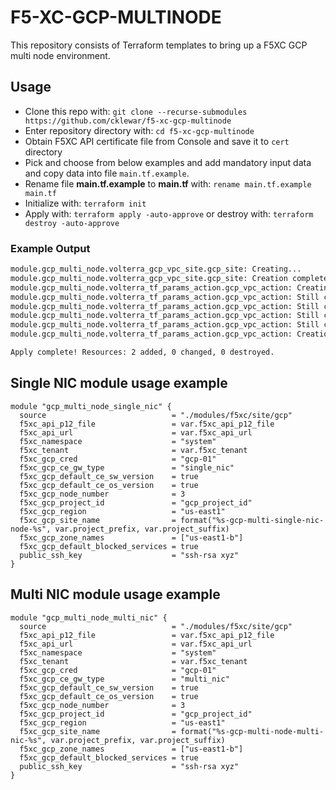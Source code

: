 # F5-XC-GCP-MULTINODE

This repository consists of Terraform templates to bring up a F5XC GCP multi node environment.

## Usage

- Clone this repo with: `git clone --recurse-submodules https://github.com/cklewar/f5-xc-gcp-multinode`
- Enter repository directory with: `cd f5-xc-gcp-multinode`
- Obtain F5XC API certificate file from Console and save it to `cert` directory
- Pick and choose from below examples and add mandatory input data and copy data into file `main.tf.example`.
- Rename file __main.tf.example__ to __main.tf__ with: `rename main.tf.example main.tf`
- Initialize with: `terraform init`
- Apply with: `terraform apply -auto-approve` or destroy with: `terraform destroy -auto-approve`

### Example Output

```bash
module.gcp_multi_node.volterra_gcp_vpc_site.gcp_site: Creating...
module.gcp_multi_node.volterra_gcp_vpc_site.gcp_site: Creation complete after 2s [id=90c2f729-25b1-4ea5-ada8-faa6ece43f94]
module.gcp_multi_node.volterra_tf_params_action.gcp_vpc_action: Creating...
module.gcp_multi_node.volterra_tf_params_action.gcp_vpc_action: Still creating... [4m0s elapsed]
module.gcp_multi_node.volterra_tf_params_action.gcp_vpc_action: Still creating... [4m10s elapsed]
module.gcp_multi_node.volterra_tf_params_action.gcp_vpc_action: Still creating... [4m20s elapsed]
module.gcp_multi_node.volterra_tf_params_action.gcp_vpc_action: Still creating... [4m30s elapsed]
module.gcp_multi_node.volterra_tf_params_action.gcp_vpc_action: Creation complete after 4m32s [id=e0ff3d07-590a-4770-9c3e-b7f63808fcd3]

Apply complete! Resources: 2 added, 0 changed, 0 destroyed.
```

## Single NIC module usage example

````hcl
module "gcp_multi_node_single_nic" {
  source                            = "./modules/f5xc/site/gcp"
  f5xc_api_p12_file                 = var.f5xc_api_p12_file
  f5xc_api_url                      = var.f5xc_api_url
  f5xc_namespace                    = "system"
  f5xc_tenant                       = var.f5xc_tenant
  f5xc_gcp_cred                     = "gcp-01"
  f5xc_gcp_ce_gw_type               = "single_nic"
  f5xc_gcp_default_ce_sw_version    = true
  f5xc_gcp_default_ce_os_version    = true
  f5xc_gcp_node_number              = 3
  f5xc_gcp_project_id               = "gcp_project_id"
  f5xc_gcp_region                   = "us-east1"
  f5xc_gcp_site_name                = format("%s-gcp-multi-single-nic-node-%s", var.project_prefix, var.project_suffix)
  f5xc_gcp_zone_names               = ["us-east1-b"]
  f5xc_gcp_default_blocked_services = true
  public_ssh_key                    = "ssh-rsa xyz"
}
````

## Multi NIC module usage example

````hcl
module "gcp_multi_node_multi_nic" {
  source                            = "./modules/f5xc/site/gcp"
  f5xc_api_p12_file                 = var.f5xc_api_p12_file
  f5xc_api_url                      = var.f5xc_api_url
  f5xc_namespace                    = "system"
  f5xc_tenant                       = var.f5xc_tenant
  f5xc_gcp_cred                     = "gcp-01"
  f5xc_gcp_ce_gw_type               = "multi_nic"
  f5xc_gcp_default_ce_sw_version    = true
  f5xc_gcp_default_ce_os_version    = true
  f5xc_gcp_node_number              = 3
  f5xc_gcp_project_id               = "gcp_project_id"
  f5xc_gcp_region                   = "us-east1"
  f5xc_gcp_site_name                = format("%s-gcp-multi-node-multi-nic-%s", var.project_prefix, var.project_suffix)
  f5xc_gcp_zone_names               = ["us-east1-b"]
  f5xc_gcp_default_blocked_services = true
  public_ssh_key                    = "ssh-rsa xyz"
}
````